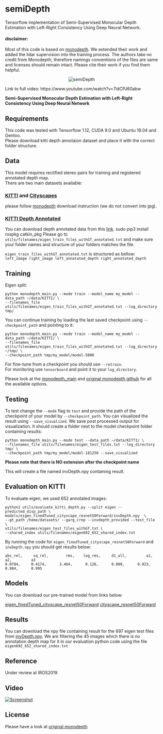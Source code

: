 # semiDepth

Tensorflow implementation of Semi-Supervised Monocular Depth Estimation with Left-Right Consistency Using Deep Neural Network.

#### disclaimer:
 Most of this code is based on [monodepth](https://github.com/mrharicot/monodepth). We extended their work and added the lidar supervision into the training process. The authors take no credit from Monodepth, therefore namings conventions of the files are same and licenses should remain intact. Please cite their work if you find them helpful.

<p align="center">
<img src="https://github.com/a-jahani/semiDepth/blob/master/demo.gif" alt="semiDepth">
</p>
Link to full video: https://www.youtube.com/watch?v=7ldCPJ60abw

**Semi-Supervised Monocular Depth Estimation with Left-Right Consistency Using Deep Neural Network**  


## Requirements
This code was tested with Tensorflow 1.12, CUDA 9.0 and Ubuntu 16.04 and Gentoo.  
Please download kitti depth annotaion dataset and place it with the correct folder structure.

## Data
This model requires rectified stereo pairs for training and registered annotated depth map.  
There are two main datasets available: 
### [KITTI](http://www.cvlibs.net/datasets/kitti/raw_data.php) and [Cityscapes](https://www.cityscapes-dataset.com) 
please follow [monodepth](https://github.com/mrharicot/monodepth) download instruction (we do not convert into jpg).

### [KITTI Depth Annotated](http://www.cvlibs.net/download.php?file=data_depth_annotated.zip)
You can download depth annotated data from this [link](http://www.cvlibs.net/download.php?file=data_depth_annotated.zip).
sudo pip3 install rospkg catkin_pkg
Please go to `utils/filenames/eigen_train_files_withGT_annotated.txt` and make sure your folder names and structure of your folders matches the file.

`eigen_train_files_withGT_annotated.txt` is structured as bellow:
`left_image right_image left_annotated_depth right_annotated_depth`

## Training

Eigen split:  
```shell
python monodepth_main.py --mode train --model_name my_model --data_path ~/data/KITTI/ \
--filenames_file utils/filenames/eigen_train_files_withGT_annotated.txt --log_directory tmp/
```
You can continue training by loading the last saved checkpoint using `--checkpoint_path` and pointing to it:  
```shell
python monodepth_main.py --mode train --model_name my_model --data_path ~/data/KITTI/ \
--filenames_file utils/filenames/eigen_train_files_withGT_annotated.txt --log_directory ~/tmp/ \
--checkpoint_path tmp/my_model/model-5000
```
For fine-tune from a checkpoint you should use `--retrain`.  
For monitoring use `tensorboard` and point it to your `log_directory`.  
  
Please look at the [monodepth_main](monodepth_main.py) and [original monodepth github](https://github.com/mrharicot/monodepth) for all the available options.

## Testing  
To test change the `--mode` flag to `test` and provide the path of the checkpoint of your model by `--checkpoint_path`. You can visualized the result using `--save_visualized`. We save post processed output for visualization. It should create a folder next to the model checkpoint folder containing results:  
```shell
python monodepth_main.py --mode test --data_path ~/data/KITTI/ \
--filenames_file utils/filenames/eigen_test_files.txt --log_directory tmp/ \
--checkpoint_path tmp/my_model/model-181250 --save_visualized
```
**Please note that there is NO extension after the checkpoint name**  

This will create a file named invDepth.npy containing result. 

## Evaluation on KITTI
To evaluate eigen, we used 652 annotated images:  
```shell
python2 utils/evaluate_kitti_depth.py --split eigen --predicted_disp_path \
models/eigen_finedTuned_cityscape_resnet50Forward/invDepth.npy  \
--gt_path /home/datasets/ --garg_crop --invdepth_provided --test_file \
utils/filenames/eigen_test_files_withGT.txt \
--shared_index utils/filenames/eigen692_652_shared_index.txt
```

By running the code for `eigen_finedTuned_cityscape_resnet50Forward` and `invDepth.npy` you should get results below:
```  
abs_rel,     sq_rel,        rms,    log_rms,     d1_all,         a1,         a2,         a3
0.0784,     0.4174,      3.464,      0.126,      0.000,      0.923,      0.984,      0.995
```
## Models
You can download our pre-trained model from links below:

 [eigen_finedTuned_cityscape_resnet50Forward](https://drive.google.com/drive/folders/1U7KmrbXjTfFvuffwxPZ2XqN5zLKNHlpf?usp=sharing)
  [cityscape_resnet50Forward](https://drive.google.com/drive/folders/1U7KmrbXjTfFvuffwxPZ2XqN5zLKNHlpf?usp=sharing)
 
## Results
You can download the npy file containing result for the 697 eigen test files from [invDepth.npy](https://drive.google.com/file/d/1yvZsO-ZMmlz0LK6vLnH513FPM70OS1wQ/view?usp=sharing). We are filtering the 45 images which there is no annotation depth map for it in our evaluation python code using the file `eigen692_652_shared_index.txt`

## Reference
Under review at IROS2019

## Video
[![Screenshot](https://img.youtube.com/vi/7ldCPJ60abw/0.jpg)](https://www.youtube.com/watch?v=7ldCPJ60abw)

## License
Please have a look at [original monodepth](https://github.com/mrharicot/monodepth)
